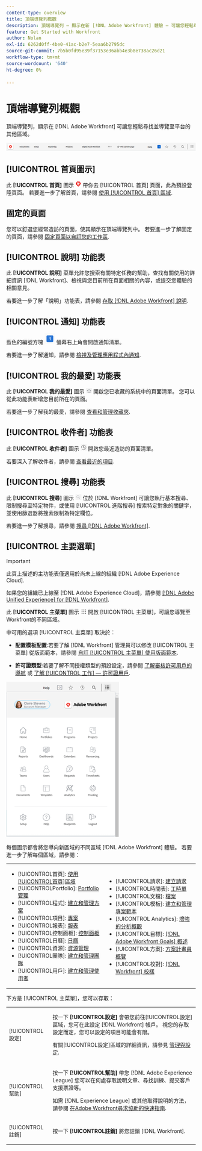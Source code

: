 ```yaml
---
content-type: overview
title: 頂端導覽列概觀
description: 頂端導覽列 — 顯示在新 [!DNL Adobe Workfront] 體驗 — 可讓您輕鬆尋找並導覽至平台的其他區域。
feature: Get Started with Workfront
author: Nolan
exl-id: 6262d0ff-4be0-41ac-b2e7-5eaa6b2795dc
source-git-commit: 7b5b0fd95e39f37153e36abb4e3b8e738ac26d21
workflow-type: tm+mt
source-wordcount: '640'
ht-degree: 0%

---
```


# 頂端導覽列概觀

頂端導覽列，顯示在 [!DNL Adobe Workfront] 可讓您輕鬆尋找並導覽至平台的其他區域。

![頂端導覽列](assets/global-navigation-bar.png)

## [!UICONTROL 首頁圖示]

此 **[!UICONTROL 首頁]** 圖示 ![](assets/home-icon.png) 帶你去 [!UICONTROL 首頁] 頁面，此為預設登陸頁面。 若要進一步了解首頁，請參閱 [使用 [!UICONTROL 首頁] 區域](../../workfront-basics/using-home/using-the-home-area/use-the-home-area.md).

## 固定的頁面

您可以釘選您經常造訪的頁面，使其顯示在頂端導覽列中。 若要進一步了解固定的頁面，請參閱 [固定頁面以自訂您的工作區](../../workfront-basics/the-new-workfront-experience/pin-pages.md).

## [!UICONTROL 說明] 功能表

此 **[!UICONTROL 說明]** 菜單允許您搜索有關特定任務的幫助，查找有關使用的詳細資訊 [!DNL Workfront]、檢視與您目前所在頁面相關的內容，或提交您體驗的相關意見。

若要進一步了解「說明」功能表，請參閱 [存取 [!DNL Adobe Workfront] 說明](../../workfront-basics/navigate-workfront/workfront-navigation/access-workfront-help.md).

## [!UICONTROL 通知] 功能表

藍色的編號方塊 ![](assets/notifications-icon.png) 螢幕右上角會開啟通知清單。

若要進一步了解通知，請參閱 [檢視及管理應用程式內通知](../../workfront-basics/using-notifications/view-and-manage-in-app-notifications.md).

## [!UICONTROL 我的最愛] 功能表

此 **[!UICONTROL 我的最愛]** 圖示 ![我的最愛](assets/favorites-icon-62x55.png) 開啟您已收藏的系統中的頁面清單。 您可以從此功能表新增您目前所在的頁面。

若要進一步了解我的最愛，請參閱 [查看和管理收藏夾](../../workfront-basics/navigate-workfront/recent-and-favorites/view-and-manage-favorites.md).

## [!UICONTROL 收件者] 功能表

此 **[!UICONTROL 收件者]** 圖示 ![[!UICONTROL 收件者]](assets/recents-icon-40x43.png) 開啟您最近造訪的頁面清單。

若要深入了解收件者，請參閱 [查看最近的項目](../../workfront-basics/navigate-workfront/recent-and-favorites/view-recent-items.md).

## [!UICONTROL 搜尋] 功能表

此 **[!UICONTROL 搜尋]** 圖示 ![](assets/search-icon.png) 位於 [!DNL Workfront] 可讓您執行基本搜尋、限制搜尋至特定物件，或使用 [!UICONTROL 進階搜尋] 搜索特定對象的關鍵字，並使用篩選器將搜索限制為特定欄位。

若要進一步了解搜尋，請參閱 [搜尋 [!DNL Adobe Workfront]](../../workfront-basics/navigate-workfront/search/search-workfront.md).

## [!UICONTROL 主要選單]

>[!IMPORTANT]
>
>此頁上描述的主功能表僅適用於尚未上線的組織 [!DNL Adobe Experience Cloud].
>
> 如果您的組織已上線至 [!DNL Adobe Experience Cloud]，請參閱 [[!DNL Adobe Unified Experience] for [!DNL Workfront]](/help/quicksilver/workfront-basics/navigate-workfront/workfront-navigation/adobe-unified-experience.md).

此 **[!UICONTROL 主菜單]** 圖示 ![主菜單](assets/main-menu-icon.png) 開啟 [!UICONTROL 主菜單]，可讓您導覽至Workfront的不同區域。

中可用的選項 [!UICONTROL 主菜單] 取決於：

* **配置模板配置**:若要了解 [!DNL Workfront] 管理員可以修改 [!UICONTROL 主菜單] 從版面範本，請參閱 [自訂 [!UICONTROL 主菜單] 使用版面範本](../../administration-and-setup/customize-workfront/use-layout-templates/customize-main-menu.md).

* **許可證類型**:若要了解不同授權類型的預設設定，請參閱 [了解審核許可用戶的導航](../../workfront-basics/navigate-workfront/workfront-navigation/reviewer-global-navigation-bar.md) 或 [了解 [!UICONTROL 工作] — 許可證用戶](../../workfront-basics/navigate-workfront/workfront-navigation/worker-global-navigation-bar.md).

![主菜單選項](assets/main-menu-options-350x481.png)

每個圖示都會將您導向新區域的不同區域 [!DNL Adobe Workfront] 體驗。 若要進一步了解每個區域，請參閱：

<!--
<p data-mc-conditions="QuicksilverOrClassic.Draft mode">(NOTE: Update screenshot and add icons for new products/features.)</p>
-->

<table style="table-layout:auto"> 
 <col> 
 <col> 
 <tbody> 
  <tr> 
   <td> 
    <ul> 
     <li>[!UICONTROL首頁]: <a href="../../workfront-basics/using-home/using-the-home-area/use-the-home-area.md" class="MCXref xref">使用[!UICONTROL首頁]區域</a></li> 
     <li>[!UICONTROLPortfolio]: <a href="../../manage-work/portfolios/portfolio-management-overview.md" class="MCXref xref">Portfolio管理</a></li> 
     <li>[!UICONTROL程式]: <a href="../../manage-work/portfolios/create-and-manage-programs/create-and-manage-programs.md" class="MCXref xref">建立和管理方案 </a></li> 
     <li>[!UICONTROL項目]: <a href="../../manage-work/projects/projects-overview.md" class="MCXref xref">專案</a></li> 
     <li>[!UICONTROL報表]: <a href="../../reports-and-dashboards/reports/reports-overview.md" class="MCXref xref">報表</a></li> 
     <li>[!UICONTROL控制面板]: <a href="../../reports-and-dashboards/dashboards/dashboards-overview.md" class="MCXref xref">控制面板</a></li> 
     <li>[!UICONTROL日曆]: <a href="../../reports-and-dashboards/reports/calendars/calendars.md" class="MCXref xref">日曆</a></li> 
     <li>[!UICONTROL資源]: <a href="../../resource-mgmt/resource-mgmt-overview/resource-management-overview.md" class="MCXref xref">資源管理 </a></li> 
     <li>[!UICONTROL團隊]: <a href="../../people-teams-and-groups/create-and-manage-teams/create-and-mange-teams.md" class="MCXref xref">建立和管理團隊</a></li> 
     <li>[!UICONTROL用戶]: <a href="../../administration-and-setup/add-users/create-and-manage-users/create-and-manage-users.md" class="MCXref xref">建立和管理使用者</a></li> 
    </ul> </td> 
   <td> 
    <ul> 
     <li>[!UICONTROL請求]: <a href="../../manage-work/requests/create-requests/create-requests.md" class="MCXref xref">建立請求</a></li> 
     <li>[!UICONTROL時間表]: <a href="../../timesheets/timesheets-all.md" class="MCXref xref">工時單</a></li> 
     <li>[!UICONTROL文檔]: <a href="../../documents/documents-overview.md" class="MCXref xref">檔案</a></li> 
     <li>[!UICONTROL模板]: <a href="../../manage-work/projects/create-and-manage-templates/create-manage-templates.md" class="MCXref xref">建立和管理專案範本</a></li> 
     <li>[!UICONTROL Analytics]: <a href="../../enhanced-analytics/enhanced-analytics-overview.md" class="MCXref xref">增強的分析概觀</a></li> 
     <li>[!UICONTROL目標]: <a href="../../workfront-goals/goal-management/wf-goals-overview.md" class="MCXref xref">[!DNL Adobe Workfront Goals] 概述</a></li> 
     <li>[!UICONTROL方案]: <a href="../../scenario-planner/scenario-planner-overview.md" class="MCXref xref">方案計畫員概覽</a></li> 
     <li>[!UICONTROL校對]: <a href="../../workfront-proof/workfront-proof.md" class="MCXref xref">[!DNL Workfront] 校樣</a></li> 
    </ul> </td> 
  </tr> 
 </tbody> 
</table>

下方是 [!UICONTROL 主菜單]，您可以存取：

<table style="table-layout:auto"> 
 <col> 
 <col> 
 <tbody> 
  <tr> 
   <td> <p class="bold">[!UICONTROL設定]</p> </td> 
   <td> <p>按一下 <b>[!UICONTROL設定]</b> 會帶您前往[!UICONTROL設定]區域，您可在此設定 [!DNL Workfront] 帳戶。 視您的存取設定而定，您可以設定的項目可能會有限。</p> <p>有關[!UICONTROL設定]區域的詳細資訊，請參見 <a href="../../administration-and-setup/administration-and-setup.md" class="MCXref xref">管理與設定</a>.</p> </td> 
  </tr> 
  <tr> 
   <td> <p class="bold">[!UICONTROL幫助]</p> </td> 
   <td> <p>按一下 <b>[!UICONTROL幫助]</b> 帶您 [!DNL Adobe Experience League] 您可以在何處存取說明文章、尋找訓練、提交客戶支援票證等。</p> <p>如需 [!DNL Experience League] 或其他取得說明的方法，請參閱 <a href="../../workfront-basics/tips-tricks-and-troubleshooting/guide-for-help-in-workfront.md" class="MCXref xref">在Adobe Workfront尋求協助的快速指南</a>.</p> </td> 
  </tr>

<tr> 
   <td> <p class="bold">[!UICONTROL註銷]</p> </td> 
   <td>按一下 <b>[!UICONTROL註銷]</b> 將您註銷 [!DNL Workfront].</td> 
  </tr> 
 </tbody> 
</table>
